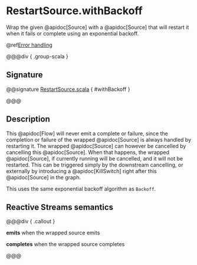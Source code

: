# RestartSource.withBackoff

Wrap the given @apidoc[Source] with a @apidoc[Source] that will restart it when it fails or complete using an exponential backoff.

@ref[Error handling](../index.md#error-handling)

@@@div { .group-scala }

## Signature

@@signature [RestartSource.scala](/akka-stream/src/main/scala/akka/stream/scaladsl/RestartSource.scala) { #withBackoff }

@@@

## Description

This @apidoc[Flow] will never emit a complete or failure, since the completion or failure of the wrapped @apidoc[Source]
is always handled by restarting it. The wrapped @apidoc[Source] can however be cancelled by cancelling this @apidoc[Source].
When that happens, the wrapped @apidoc[Source], if currently running will be cancelled, and it will not be restarted.
This can be triggered simply by the downstream cancelling, or externally by introducing a @apidoc[KillSwitch] right
after this @apidoc[Source] in the graph.

This uses the same exponential backoff algorithm as `Backoff`.

## Reactive Streams semantics

@@@div { .callout }

**emits** when the wrapped source emits

**completes** when the wrapped source completes

@@@

